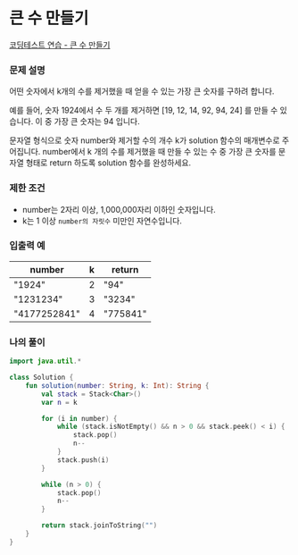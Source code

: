 # 큰 수 만들기

[코딩테스트 연습 - 큰 수 만들기](https://school.programmers.co.kr/learn/courses/30/lessons/42883)

### **문제 설명**

어떤 숫자에서 k개의 수를 제거했을 때 얻을 수 있는 가장 큰 숫자를 구하려 합니다.

예를 들어, 숫자 1924에서 수 두 개를 제거하면 [19, 12, 14, 92, 94, 24] 를 만들 수 있습니다. 이 중 가장 큰 숫자는 94 입니다.

문자열 형식으로 숫자 number와 제거할 수의 개수 k가 solution 함수의 매개변수로 주어집니다. number에서 k 개의 수를 제거했을 때 만들 수 있는 수 중 가장 큰 숫자를 문자열 형태로 return 하도록 solution 함수를 완성하세요.

### 제한 조건

- number는 2자리 이상, 1,000,000자리 이하인 숫자입니다.
- k는 1 이상 `number의 자릿수` 미만인 자연수입니다.

### 입출력 예

| number | k | return |
| --- | --- | --- |
| "1924" | 2 | "94" |
| "1231234" | 3 | "3234" |
| "4177252841" | 4 | "775841" |

### 나의 풀이

```kotlin
import java.util.*

class Solution {
    fun solution(number: String, k: Int): String {
        val stack = Stack<Char>()
        var n = k

        for (i in number) {
            while (stack.isNotEmpty() && n > 0 && stack.peek() < i) {
                stack.pop()
                n--
            }
            stack.push(i)
        }

        while (n > 0) {
            stack.pop()
            n--
        }

        return stack.joinToString("") 
    }
}
```